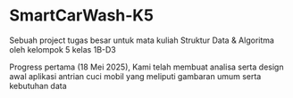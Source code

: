 # SmartCarWash-K5
Sebuah project tugas besar untuk mata kuliah Struktur Data &amp; Algoritma oleh kelompok 5 kelas 1B-D3

Progress pertama (18 Mei 2025), Kami telah membuat analisa serta design awal aplikasi antrian cuci mobil yang meliputi gambaran umum serta kebutuhan data
